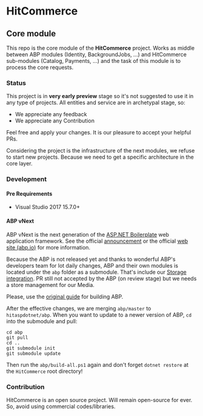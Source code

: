 # HitCommerce
## Core module
This repo is the core module of the **HitCommerce** project. Works as middle between ABP modules (Identity, BackgroundJobs, ...) and HitCommerce sub-modules (Catalog, Payments, ...) and the task of this module is to process the core requests.
### Status
This project is in **very early preview** stage so it's not suggested to use it in any type of projects.
All entities and service are in archetypal stage, so:
* We appreciate any feedback
* We appreciate any Contribution

Feel free and apply your changes. It is our pleasure to accept your helpful PRs.

Considering the project is the infrastructure of the next modules, we refuse to start new projects. Because we need to get a specific architecture in the core layer.

### Development
#### Pre Requirements

- Visual Studio 2017 15.7.0+

#### ABP vNext
ABP vNext is the next generation of the [ASP.NET Boilerplate](https://aspnetboilerplate.com/) web application framework. See the official [announcement](https://abp.io/blog/abp/Abp-vNext-Announcement) or the official [web site (abp.io)](https://abp.io/) for more information.

Because the ABP is not released yet and thanks to wonderful ABP's developers team for lot daily changes, 
ABP and their own modules is located under the `abp` folder as a submodule. That's include our [Storage integration](https://github.com/abpframework/abp/pull/653). PR still not accepted by the ABP (on review stage) but we needs a store management for our Media.

Please, use the [original guide](https://github.com/abpframework/abp) for building ABP.

After the effective changes, we are merging `abp/master` to `hitaspdotnet/abp`. When you want to update to a newer version of ABP, `cd` into the submodule and pull:
```
cd abp
git pull
cd ..
git submodule init
git submodule update
```
Then run the `abp/build-all.ps1` again and don't forget `dotnet restore` at the `HitCommerce` root directory!

### Contribution

HitCommerce is an open source project. Will remain open-source for ever. So, avoid using commercial codes/libraries.